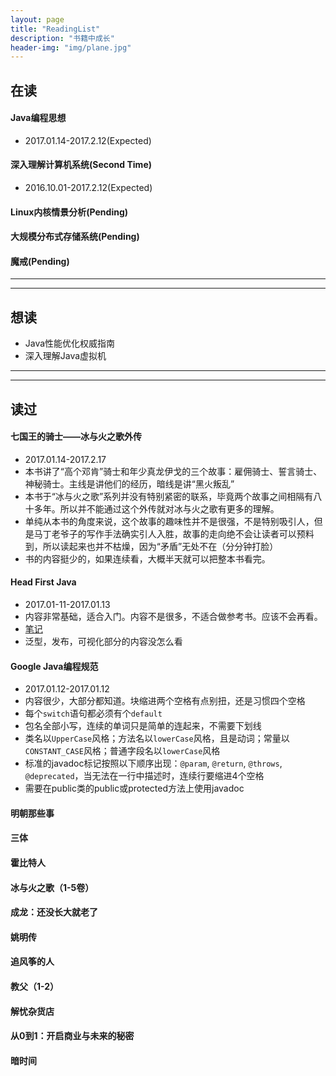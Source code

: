 ```yaml
---
layout: page
title: "ReadingList"
description: "书籍中成长"
header-img: "img/plane.jpg"
---
```


## 在读

#### Java编程思想
* 2017.01.14-2017.2.12(Expected)

#### 深入理解计算机系统(Second Time)
* 2016.10.01-2017.2.12(Expected)

#### Linux内核情景分析(Pending)

#### 大规模分布式存储系统(Pending)

#### 魔戒(Pending)

---
---

## 想读
* Java性能优化权威指南
* 深入理解Java虚拟机

---
---

## 读过

#### 七国王的骑士——冰与火之歌外传
* 2017.01.14-2017.2.17
* 本书讲了“高个邓肯”骑士和年少真龙伊戈的三个故事：雇佣骑士、誓言骑士、神秘骑士。主线是讲他们的经历，暗线是讲“黑火叛乱”
* 本书于“冰与火之歌”系列并没有特别紧密的联系，毕竟两个故事之间相隔有八十多年。所以并不能通过这个外传就对冰与火之歌有更多的理解。
* 单纯从本书的角度来说，这个故事的趣味性并不是很强，不是特别吸引人，但是马丁老爷子的写作手法确实引人入胜，故事的走向绝不会让读者可以预料到，所以读起来也并不枯燥，因为“矛盾”无处不在（分分钟打脸）
* 书的内容挺少的，如果连续看，大概半天就可以把整本书看完。

#### Head First Java
* 2017.01-11-2017.01.13
* 内容非常基础，适合入门。内容不是很多，不适合做参考书。应该不会再看。
* [笔记](https://github.com/zixuan-zhang/LearningNotes/tree/master/Java/HeadFirstJava)
* 泛型，发布，可视化部分的内容没怎么看

#### Google Java编程规范
* 2017.01.12-2017.01.12
* 内容很少，大部分都知道。块缩进两个空格有点别扭，还是习惯四个空格
* 每个`switch`语句都必须有个`default`
* 包名全部小写，连续的单词只是简单的连起来，不需要下划线
* 类名以`UpperCase`风格；方法名以`lowerCase`风格，且是动词；常量以`CONSTANT_CASE`风格；普通字段名以`lowerCase`风格
* 标准的javadoc标记按照以下顺序出现：`@param`, `@return`, `@throws`, `@deprecated`，当无法在一行中描述时，连续行要缩进4个空格
* 需要在public类的public或protected方法上使用javadoc

#### 明朝那些事

#### 三体

#### 霍比特人

#### 冰与火之歌（1-5卷）

#### 成龙：还没长大就老了

#### 姚明传

#### 追风筝的人

#### 教父（1-2）

#### 解忧杂货店

#### 从0到1：开启商业与未来的秘密

#### 暗时间
